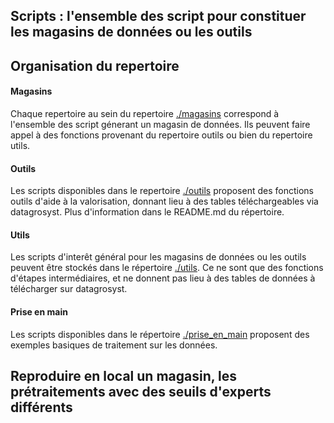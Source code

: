 ## Scripts : l'ensemble des script pour constituer les magasins de données ou les outils

## Organisation du repertoire

#### Magasins
Chaque repertoire au sein du repertoire [./magasins](./magasins) correspond à l'ensemble des script génerant un magasin de données. Ils peuvent faire appel à des fonctions provenant du repertoire outils ou bien du repertoire utils.

#### Outils
Les scripts disponibles dans le repertoire [./outils](./outils/) proposent des fonctions outils d'aide à la valorisation, donnant lieu à des tables téléchargeables via datagrosyst. Plus d'information dans le README.md du répertoire. 

#### Utils
Les scripts d'interêt général pour les magasins de données ou les outils peuvent être stockés dans le répertoire [./utils](./utils/). Ce ne sont que des fonctions d'étapes intermédiaires, et ne donnent pas lieu à des tables de données à télécharger sur datagrosyst.

#### Prise en main
Les scripts disponibles dans le répertoire [./prise_en_main](./prise_en_main/) proposent des exemples basiques de traitement sur les données.

## Reproduire en local un magasin, les prétraitements avec des seuils d'experts différents
